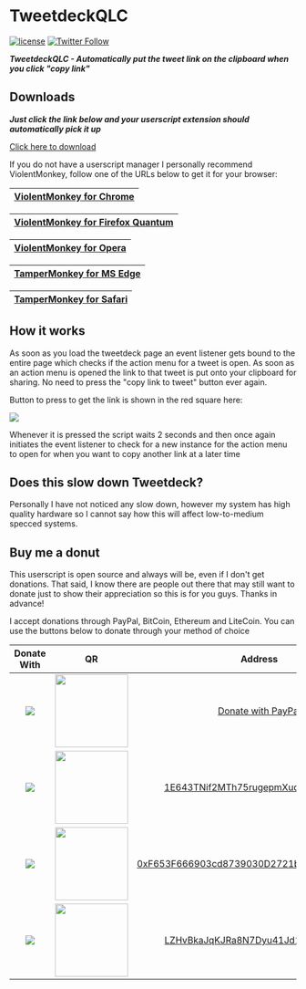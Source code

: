 # TweetdeckQLC

[![license](https://img.shields.io/github/license/Favna/TweetdeckQLC.svg?style=flat-square)](https://github.com/Favna/TweetdeckQLC/blob/master/LICENCE.md) [![Twitter Follow](https://img.shields.io/twitter/follow/espadrine.svg?style=social&label=Follow)](https://twitter.com/Favna_)

***TweetdeckQLC - Automatically put the tweet link on the clipboard when you click "copy link"***

## Downloads

***Just click the link below and your userscript extension should automatically pick it up***

[Click here to download](https://github.com/Favna/TweetdeckQLC/raw/master/TweetdeckQLC.user.js)

If you do not have a userscript manager I personally recommend ViolentMonkey, follow one of the URLs below to get it for your browser:

[ViolentMonkey for Chrome](https://chrome.google.com/webstore/detail/violentmonkey/jinjaccalgkegednnccohejagnlnfdag?hl=en "ViolentMonkey for Chrome")|
:--|

[ViolentMonkey for Firefox Quantum](https://addons.mozilla.org/en-US/firefox/addon/violentmonkey/ "ViolentMonkey for Firefox Quantum")|
:--|

[ViolentMonkey for Opera](https://addons.opera.com/en/extensions/details/violent-monkey/ "ViolentMonkey for Opera")|
:--|

[TamperMonkey for MS Edge](https://tampermonkey.net/?browser=edge "TamperMonkey for MS Edge")|
:--|

[TamperMonkey for Safari](https://tampermonkey.net/?ext=dhdg&browser=safari "TamperMonkey for Safari")|
:--|

## How it works

As soon as you load the tweetdeck page an event listener gets bound to the entire page which checks if the action menu for a tweet is open. As soon as an action menu is opened the link to that tweet is put onto your clipboard for sharing. No need to press the "copy link to tweet" button ever again.

Button to press to get the link is shown in the red square here:

![](https://favna.s-ul.eu/HslY60Nm.png)

Whenever it is pressed the script waits 2 seconds and then once again initiates the event listener to check for a new instance for the action menu to open for when you want to copy another link at a later time

## Does this slow down Tweetdeck?

Personally I have not noticed any slow down, however my system has high quality hardware so I cannot say how this will affect low-to-medium specced systems.

## Buy me a donut

This userscript is open source and always will be, even if I don't get donations. That said, I know there are people out there that may still want to donate just to show their appreciation so this is for you guys. Thanks in advance!

I accept donations through PayPal, BitCoin, Ethereum and LiteCoin. You can use the buttons below to donate through your method of choice

|Donate With|QR|Address|
|:---:|:---:|:---:|
<a href="https://www.paypal.com/cgi-bin/webscr?cmd=_s-xclick&hosted_button_id=XMAYCF9SDHZ34"><img src="https://favna.s-ul.eu/scrns/hqtB097v.png"></a>|<img src="https://favna.s-ul.eu/scrns/nm5Zu6eR.png" width="128">|[Donate with PayPal](https://www.paypal.com/cgi-bin/webscr?cmd=_s-xclick&hosted_button_id=XMAYCF9SDHZ34)|
<img src="https://favna.s-ul.eu/scrns/yuLvpp8Q.png">|<img src="https://favna.s-ul.eu/scrns/uH4DQbUK.png" width="128">|<a href="bitcoin:1E643TNif2MTh75rugepmXuq35Tck4TnE5?amount=0.01&label=Favna%27%20Ribbon%20Discord%20Bot">1E643TNif2MTh75rugepmXuq35Tck4TnE5</a>|
<img src="https://favna.s-ul.eu/scrns/XG42HAxq.png">|<img src="https://favna.s-ul.eu/scrns/cBE1WJFa.png" width="128">|<a href="ethereum:0xF653F666903cd8739030D2721bF01095896F5D6E?amount=0.01&label=Favna%27%20Ribbon%20Discord%20Bot">0xF653F666903cd8739030D2721bF01095896F5D6E</a>|
<img src="https://favna.s-ul.eu/scrns/5M8KMzTa.png">|<img src="https://favna.s-ul.eu/scrns/1tTFTyKZ.png" width="128">|<a href="litecoin:LZHvBkaJqKJRa8N7Dyu41Jd1PDBAofCik6?amount=0.01&label=Favna%27%20Ribbon%20Discord%20Bot">LZHvBkaJqKJRa8N7Dyu41Jd1PDBAofCik6</a>|